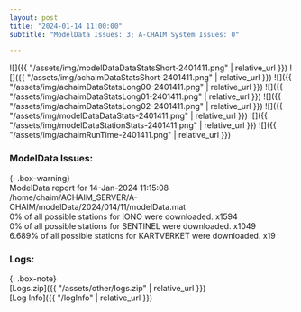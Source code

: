 ```yaml
---
layout: post
title: "2024-01-14 11:00:00"
subtitle: "ModelData Issues: 3; A-CHAIM System Issues: 0"

---
```


![]({{ "/assets/img/modelDataDataStatsShort-2401411.png" | relative_url }})
![]({{ "/assets/img/achaimDataStatsShort-2401411.png" | relative_url }})
![]({{ "/assets/img/achaimDataStatsLong00-2401411.png" | relative_url }})
![]({{ "/assets/img/achaimDataStatsLong01-2401411.png" | relative_url }})
![]({{ "/assets/img/achaimDataStatsLong02-2401411.png" | relative_url }})
![]({{ "/assets/img/modelDataDataStats-2401411.png" | relative_url }})
![]({{ "/assets/img/modelDataStationStats-2401411.png" | relative_url }})
![]({{ "/assets/img/achaimRunTime-2401411.png" | relative_url }})


### ModelData Issues:  
  
{: .box-warning}  
 ModelData report for 14-Jan-2024 11:15:08   
 /home/chaim/ACHAIM_SERVER/A-CHAIM/modelData/2024/014/11/modelData.mat   
 0% of all possible stations for IONO were downloaded. x1594   
 0% of all possible stations for SENTINEL were downloaded. x1049   
 6.689% of all possible stations for KARTVERKET were downloaded. x19   
  


### Logs:  
  
{: .box-note}  
[Logs.zip]({{ "/assets/other/logs.zip" | relative_url }})  
[Log Info]({{ "/logInfo" | relative_url }})  
